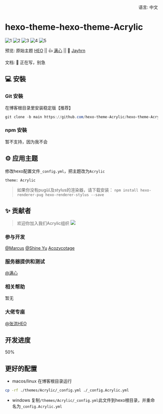 <div align="right">
  语言:
  中文
</div>

# hexo-theme-hexo-theme-Acrylic

![1](https://ldbbs.ldmnq.com/bbs/topic/attachment/2023-2/561ba70e-8697-4982-a57f-203aaa7d7667.png)
![2](https://tucdn.wpon.cn/2023/02/08/16fa1019080c7.png)
![3](https://tucdn.wpon.cn/2023/02/08/2b008821d75ce.png)
![4](https://tucdn.wpon.cn/2023/02/08/973d237cbb4f7.png)
![5](https://tucdn.wpon.cn/2023/02/08/c4f72037d1257.png)

预览: 原始主题 [HEO](https://blog.zhheo.com/) || 👍 [满心](https://blog.lovelu.top/)  ||  🤞 [Jayhrn](https://blog.jayhrn.com/)

文档: 📖 正在写，别急

## 💻 安裝

### Git 安裝

在博客根目录里安装稳定版【推荐】

```powershell
git clone -b main https://github.com/hexo-theme-Acrylic/hexo-theme-Acrylic.git themes/Acrylic
```

### npm 安裝

暂不支持，因为我不会

## ⚙ 应用主题

修改hexo配置文件`_config.yml`，把主题改为`Acrylic`

```
theme: Acrylic
```

>如果你没有pug以及stylus的渲染器，请下载安装： ```npm install hexo-renderer-pug hexo-renderer-stylus --save```

## ✨ 贡献者
> 欢迎你加入我们Acrylic组织
![](https://ldbbs.ldmnq.com/bbs/topic/attachment/2023-2/f1939bc8-4830-4f49-9ff0-f696ab8d422e.png)

### 参与开发
[@Marcus](https://github.com/MarcusYYDS)
[@Shine Yu](https://github.com/ShineYull)
[Acozycotage](https://github.com/Acozycotage)
### 服务器提供和测试
[@满心](https://github.com/helloqibin)
### 相关帮助
暂无
### 大佬专座
[@张洪HEO](https://github.com/zhheo)

## 开发进度
50%

## 更好的配置
- macos/linux
在博客根目录运行
```bash
cp -rf ./themes/Acrylic/_config.yml ./_config.Acrylic.yml
```
- windows
复制```/themes/Acrylic/_config.yml```此文件到hexo根目录，并重命名为```_config.Acrylic.yml```
